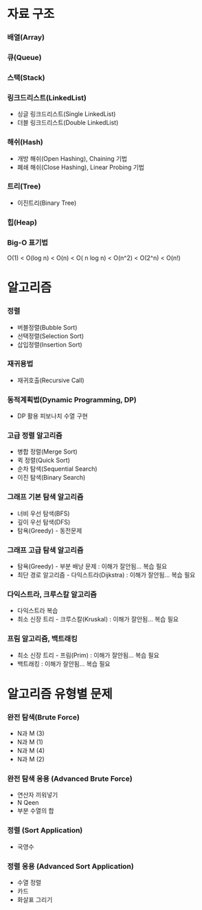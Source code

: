 # 자료 구조
  
### 배열(Array)
### 큐(Queue)
### 스택(Stack)
### 링크드리스트(LinkedList)
   - 싱글 링크드리스트(Single LinkedList)   
   - 더블 링크드리스트(Double LinkedList)
### 해쉬(Hash)
   - 개방 해쉬(Open Hashing), Chaining 기법
   - 폐쇄 해쉬(Close Hashing), Linear Probing 기법
### 트리(Tree)
   - 이진트리(Binary Tree)
### 힙(Heap)
   
### Big-O 표기법  
  O(1) < O(log n) < O(n) < O( n log n) < O(n^2) < O(2^n) < O(n!)

# 알고리즘

### 정렬
   - 버블정렬(Bubble Sort)
   - 선택정렬(Selection Sort)
   - 삽입정렬(Insertion Sort)
   
### 재귀용법 
   - 재귀호출(Recursive Call)

### 동적계획법(Dynamic Programming, DP)
   - DP 활용 피보나치 수열 구현

### 고급 정렬 알고리즘
   - 병합 정렬(Merge Sort)
   - 퀵 정렬(Quick Sort)
   - 순차 탐색(Sequential Search)
   - 이진 탐색(Binary Search)

### 그래프 기본 탐색 알고리즘
   - 너비 우선 탐색(BFS)
   - 깊이 우선 탐색(DFS)
   - 탐욕(Greedy) - 동전문제

### 그래프 고급 탐색 알고리즘
   - 탐욕(Greedy) - 부분 배낭 문제 : 이해가 잘안됨... 복습 필요
   - 최단 경로 알고리즘 - 다익스트라(Dijkstra) : 이해가 잘안됨... 복습 필요

### 다익스트라, 크루스칼 알고리즘
   - 다익스트라 복습
   - 최소 신장 트리 - 크루스칼(Kruskal) : 이해가 잘안됨... 복습 필요

### 프림 알고리즘, 백트래킹
   - 최소 신장 트리 - 프림(Prim) : 이해가 잘안됨... 복습 필요
   - 백트래킹 : 이해가 잘안됨... 복습 필요

# 알고리즘 유형별 문제

### 완전 탐색(Brute Force)
   - N과 M (3)
   - N과 M (1)
   - N과 M (4)
   - N과 M (2)

### 완전 탐색 응용 (Advanced Brute Force)
   - 연산자 끼워넣기
   - N Qeen
   - 부분 수열의 합

### 정렬 (Sort Application)
   - 국영수
### 정렬 응용 (Advanced Sort Application)
   - 수열 정렬
   - 카드
   - 화살표 그리기
